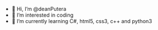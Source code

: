 - 👋 Hi, I’m @deanPutera
- 👀 I’m interested in coding
- 🌱 I’m currently learning C#, html5, css3, c++ and python3

<!---
deanPutera/deanPutera is a ✨ special ✨ repository because its `README.md` (this file) appears on your GitHub profile.
You can click the Preview link to take a look at your changes.
--->
